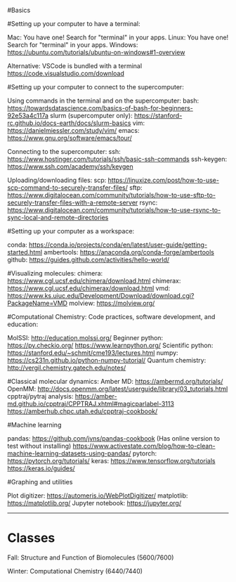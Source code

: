 #Basics

#Setting up your computer to have a terminal:

Mac: You have one! Search for "terminal" in your apps.
Linux: You have one! Search for "terminal" in your apps.
Windows:
https://ubuntu.com/tutorials/ubuntu-on-windows#1-overview

Alternative: VSCode is bundled with a terminal
https://code.visualstudio.com/download

#Setting up your computer to connect to the supercomputer:

Using commands in the terminal and on the supercomputer:
bash: https://towardsdatascience.com/basics-of-bash-for-beginners-92e53a4c117a
slurm (supercomputer only): https://stanford-rc.github.io/docs-earth/docs/slurm-basics
vim: https://danielmiessler.com/study/vim/
emacs: https://www.gnu.org/software/emacs/tour/

Connecting to the supercomputer:
ssh: https://www.hostinger.com/tutorials/ssh/basic-ssh-commands
ssh-keygen: https://www.ssh.com/academy/ssh/keygen

Uploading/downloading files:
scp: https://linuxize.com/post/how-to-use-scp-command-to-securely-transfer-files/
sftp: https://www.digitalocean.com/community/tutorials/how-to-use-sftp-to-securely-transfer-files-with-a-remote-server
rsync: https://www.digitalocean.com/community/tutorials/how-to-use-rsync-to-sync-local-and-remote-directories

#Setting up your computer as a workspace:

conda: https://conda.io/projects/conda/en/latest/user-guide/getting-started.html
ambertools: https://anaconda.org/conda-forge/ambertools
github: https://guides.github.com/activities/hello-world/

#Visualizing molecules:
chimera: https://www.cgl.ucsf.edu/chimera/download.html
chimerax: https://www.cgl.ucsf.edu/chimerax/download.html 
vmd: https://www.ks.uiuc.edu/Development/Download/download.cgi?PackageName=VMD
molview: https://molview.org/

#Computational Chemistry: Code practices, software development, and education:

MolSSI: http://education.molssi.org/
Beginner python: https://py.checkio.org/
                 https://www.learnpython.org/
Scientific python: https://stanford.edu/~schmit/cme193/lectures.html
numpy: https://cs231n.github.io/python-numpy-tutorial/
Quantum chemistry: http://vergil.chemistry.gatech.edu/notes/

#Classical molecular dynamics:
Amber MD: https://ambermd.org/tutorials/
OpenMM: http://docs.openmm.org/latest/userguide/library/03_tutorials.html
cpptraj/pytraj analysis: https://amber-md.github.io/cpptraj/CPPTRAJ.xhtml#magicparlabel-3113
                         https://amberhub.chpc.utah.edu/cpptraj-cookbook/

#Machine learning

pandas: https://github.com/jvns/pandas-cookbook (Has online version to test without installing)
        https://www.activestate.com/blog/how-to-clean-machine-learning-datasets-using-pandas/
pytorch: https://pytorch.org/tutorials/
keras: https://www.tensorflow.org/tutorials
       https://keras.io/guides/

#Graphing and utilities

Plot digitizer: https://automeris.io/WebPlotDigitizer/
matplotlib: https://matplotlib.org/
Jupyter notebook: https://jupyter.org/


-------------------------------------------------------------------------------
# Classes

Fall: Structure and Function of Biomolecules (5600/7600)

Winter: Computational Chemistry (6440/7440)

